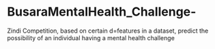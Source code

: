 # BusaraMentalHealth_Challenge-
Zindi Competition, based on certain d=features in a dataset, predict the possibility of an individual having a mental health challenge
